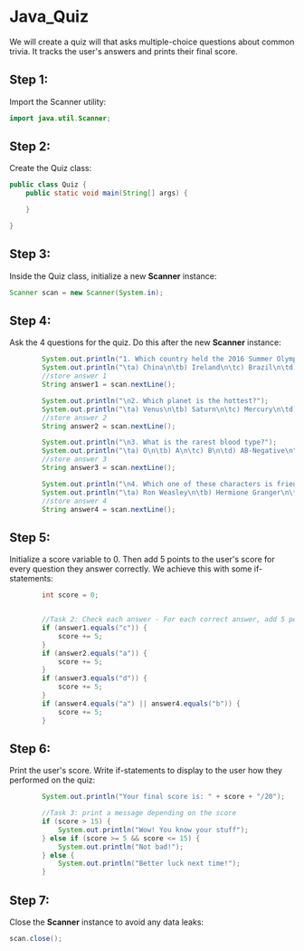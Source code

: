 # Java_Quiz
We will create a quiz will that asks multiple-choice questions about common trivia. It tracks the user's answers and prints their final score.

## Step 1:

Import the Scanner utility:

```java
import java.util.Scanner;
```

## Step 2:

Create the Quiz class:

```java
public class Quiz {
    public static void main(String[] args) {

    }

}
```

## Step 3:

Inside the Quiz class, initialize a new **Scanner** instance: 

```java
Scanner scan = new Scanner(System.in);
```

## Step 4: 

Ask the 4 questions for the quiz. Do this after the new **Scanner** instance:

```java
        System.out.println("1. Which country held the 2016 Summer Olympics?");
        System.out.println("\ta) China\n\tb) Ireland\n\tc) Brazil\n\td) Italy\n");
        //store answer 1
        String answer1 = scan.nextLine();

        System.out.println("\n2. Which planet is the hottest?");
        System.out.println("\ta) Venus\n\tb) Saturn\n\tc) Mercury\n\td) Mars\n");
        //store answer 2
        String answer2 = scan.nextLine();

        System.out.println("\n3. What is the rarest blood type?");
        System.out.println("\ta) O\n\tb) A\n\tc) B\n\td) AB-Negative\n");
        //store answer 3
        String answer3 = scan.nextLine();

        System.out.println("\n4. Which one of these characters is friends with Harry Potter?");
        System.out.println("\ta) Ron Weasley\n\tb) Hermione Granger\n\tc) Draco Malfoy\n");
        //store answer 4
        String answer4 = scan.nextLine();
```

## Step 5:

Initialize a score variable to 0. Then add 5 points to the user's score for every question they answer correctly. We achieve this with some if-statements:

```java
        int score = 0;


        //Task 2: Check each answer - For each correct answer, add 5 points to the score. 
        if (answer1.equals("c")) {
            score += 5;
        }
        if (answer2.equals("a")) {
            score += 5;
        }
        if (answer3.equals("d")) {
            score += 5;
        }
        if (answer4.equals("a") || answer4.equals("b")) {
            score += 5;
        } 
```

## Step 6: 

Print the user's score. Write if-statements to display to the user how they performed on the quiz:

```java
        System.out.println("Your final score is: " + score + "/20");

        //Task 3: print a message depending on the score
        if (score > 15) {
            System.out.println("Wow! You know your stuff");
        } else if (score >= 5 && score <= 15) {
            System.out.println("Not bad!");
        } else {
            System.out.println("Better luck next time!");
        }
```

## Step 7:

Close the **Scanner** instance to avoid any data leaks:

```java
scan.close();
```